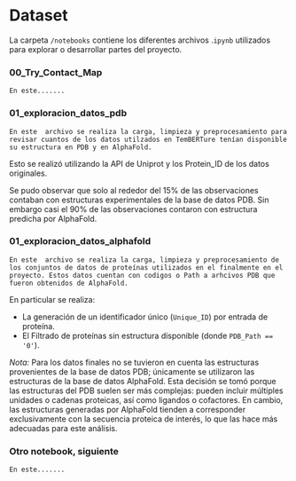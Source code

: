 # Dataset
La carpeta `/notebooks` contiene los diferentes archivos .`ipynb` utilizados para explorar o desarrollar partes del proyecto.

### **00_Try_Contact_Map**
    En este.......
### **01_exploracion_datos_pdb**
    En este  archivo se realiza la carga, limpieza y preprocesamiento para revisar cuantos de los datos utilzados en TemBERTure tenían disponible su estructura en PDB y en AlphaFold.
Esto se realizó utilizando la API de Uniprot y los Protein_ID de los datos originales. 

Se pudo observar que solo  al rededor del 15% de las observaciones contaban con estructuras experimentales de la base de datos PDB. Sin embargo casi el 90% de las observaciones contaron con estructura predicha por AlphaFold.

### **01_exploracion_datos_alphafold**
    En este  archivo se realiza la carga, limpieza y preprocesamiento de los conjuntos de datos de proteínas utilizados en el finalmente en el proyecto. Estos datos cuentan con codigos o Path a arhcivos PDB que fueron obtenidos de AlphaFold.

En particular se realiza:

* La generación de un identificador único (`Unique_ID`) por entrada de proteína.
* El Filtrado de proteínas sin estructura disponible (donde `PDB_Path == '0'`).

*Nota:* Para los datos finales no se tuvieron en cuenta las estructuras provenientes de la base de datos PDB; únicamente se utilizaron las estructuras de la base de datos AlphaFold. Esta decisión se tomó porque las estructuras del PDB suelen ser más complejas: pueden incluir múltiples unidades o cadenas proteicas, así como ligandos o cofactores. En cambio, las estructuras generadas por AlphaFold tienden a corresponder exclusivamente con la secuencia proteica de interés, lo que las hace más adecuadas para este análisis.

### **Otro notebook, siguiente**
    En este.......
